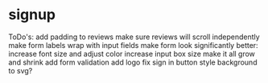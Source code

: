 # signup

ToDo's:
add padding to reviews
make sure reviews will scroll independently
make form labels wrap with input fields
make form look significantly better:
    increase font size and adjust color
    increase input box size
    make it all grow and shrink
add form validation
add logo
fix sign in button style
background to svg?
